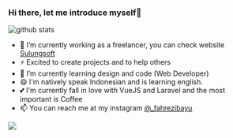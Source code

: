 ### Hi there, let me introduce myself👋

![github stats](https://github-readme-stats.vercel.app/api?username=fahrezibayu&show_icons=true&theme=vue-dark)

- 🔭 I’m currently working as a freelancer, you can check website <a href="https://sulungsoft.com"> Sulungsoft</a>
- ⚡ Excited to create projects and to help others
- 🌱 I’m currently learning design and code (Web Developer)
- 😄 I'm natively speak Indonesian and is learning english.
- 💕 I'm currently fall in love with VueJS and Laravel and the most important is Coffee
- 📫 You can reach me at my instagram [@_fahrezibayu](https://instagram.com/_fahrezibayu)

<img src="https://github-readme-stats.vercel.app/api/top-langs/?username=fahrezibayu&layout=compact&theme=vue">
